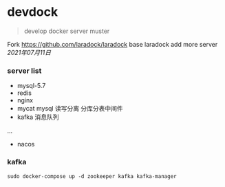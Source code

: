 
# devdock

> develop docker server muster

Fork https://github.com/laradock/laradock base laradock add more server *2021年07月11日*

### server list

- mysql-5.7
- redis
- nginx
- mycat mysql 读写分离 分库分表中间件
- kafka 消息队列

...

- nacos


### kafka

`sudo docker-compose up -d zookeeper kafka kafka-manager`
